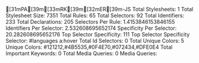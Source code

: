 [31mPA[39m[33mRK[39m[32mER[39m-JS
Total Stylesheets: 1
Total Stylesheet Size: 7351
Total Rules: 65
Total Selectors: 92
Total Identifiers: 233
Total Declarations: 205
Selectors Per Rule: 1.4153846153846155
Identifiers Per Selector: 2.532608695652174
Specificity Per Selector: 20.282608695652176
Top Selector Specificity: 111
Top Selector Specificity Selector: #languages a:hover
Total Id Selectors: 0
Total Unique Colors: 5
Unique Colors: #121212,#4B5535,#0F4E70,#072434,#DFE0E4
Total Important Keywords: 0
Total Media Queries: 0
Media Queries: 

